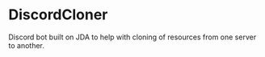 # DiscordCloner
Discord bot built on JDA to help with cloning of resources from one server to another.
